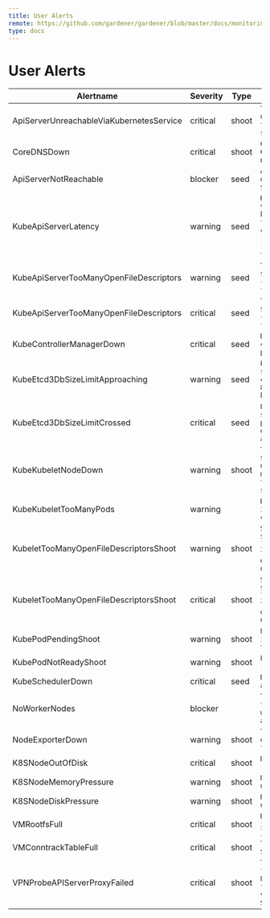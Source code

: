 ```yaml
---
title: User Alerts
remote: https://github.com/gardener/gardener/blob/master/docs/monitoring/user_alerts.md
type: docs
---
```

# User Alerts
|Alertname|Severity|Type|Description|
|---|---|---|---|
|ApiServerUnreachableViaKubernetesService|critical|shoot|`The Api server has been unreachable for 3 minutes via the kubernetes service in the shoot.`|
|CoreDNSDown|critical|shoot|`CoreDNS could not be found. Cluster DNS resolution will not work.`|
|ApiServerNotReachable|blocker|seed|`API server not reachable via external endpoint: {{ $labels.instance }}.`|
|KubeApiServerLatency|warning|seed|`Kube API server latency for verb {{ $labels.verb }} is high. This could be because the shoot workers and the control plane are in different regions. 99th percentile of request latency is greater than 3 second.`|
|KubeApiServerTooManyOpenFileDescriptors|warning|seed|`The API server ({{ $labels.instance }}) is using {{ $value }}% of the available file/socket descriptors.`|
|KubeApiServerTooManyOpenFileDescriptors|critical|seed|`The API server ({{ $labels.instance }}) is using {{ $value }}% of the available file/socket descriptors.`|
|KubeControllerManagerDown|critical|seed|`Deployments and replication controllers are not making progress.`|
|KubeEtcd3DbSizeLimitApproaching|warning|seed|`Etcd3 {{ $labels.role }} DB size is approaching its current practical limit of 8GB. Etcd quota might need to be increased.`|
|KubeEtcd3DbSizeLimitCrossed|critical|seed|`Etcd3 {{ $labels.role }} DB size has crossed its current practical limit of 8GB. Etcd quota must be increased to allow updates.`|
|KubeKubeletNodeDown|warning|shoot|`The kubelet {{ $labels.instance }} has been unavailable/unreachable for more than 1 hour. Workloads on the affected node may not be schedulable.`|
|KubeKubeletTooManyPods|warning||`Kubelet {{ $labels.instance }} is running {{ $value }} pods, close to the limit of 110`|
|KubeletTooManyOpenFileDescriptorsShoot|warning|shoot|`Shoot-kubelet ({{ $labels.kubernetes_io_hostname }}) is using {{ $value }}% of the available file/socket descriptors. Kubelet could be under heavy load.`|
|KubeletTooManyOpenFileDescriptorsShoot|critical|shoot|`Shoot-kubelet ({{ $labels.kubernetes_io_hostname }}) is using {{ $value }}% of the available file/socket descriptors. Kubelet could be under heavy load.`|
|KubePodPendingShoot|warning|shoot|`Pod {{ $labels.pod }} is stuck in "Pending" state for more than 1 hour.`|
|KubePodNotReadyShoot|warning|shoot|`Pod {{ $labels.pod }} is not ready for more than 1 hour.`|
|KubeSchedulerDown|critical|seed|`New pods are not being assigned to nodes.`|
|NoWorkerNodes|blocker||`There are no worker nodes in the cluster or all of the worker nodes in the cluster are not schedulable.`|
|NodeExporterDown|warning|shoot|`The NodeExporter has been down or unreachable from Prometheus for more than 1 hour.`|
|K8SNodeOutOfDisk|critical|shoot|`Node {{ $labels.node }} has run out of disk space.`|
|K8SNodeMemoryPressure|warning|shoot|`Node {{ $labels.node }} is under memory pressure.`|
|K8SNodeDiskPressure|warning|shoot|`Node {{ $labels.node }} is under disk pressure`|
|VMRootfsFull|critical|shoot|`Root filesystem device on instance {{ $labels.instance }} is almost full.`|
|VMConntrackTableFull|critical|shoot|`The nf_conntrack table is {{ $value }}% full.`|
|VPNProbeAPIServerProxyFailed|critical|shoot|`The API Server proxy functionality is not working. Probably the vpn connection from an API Server pod to the vpn-shoot endpoint on the Shoot workers does not work.`|
